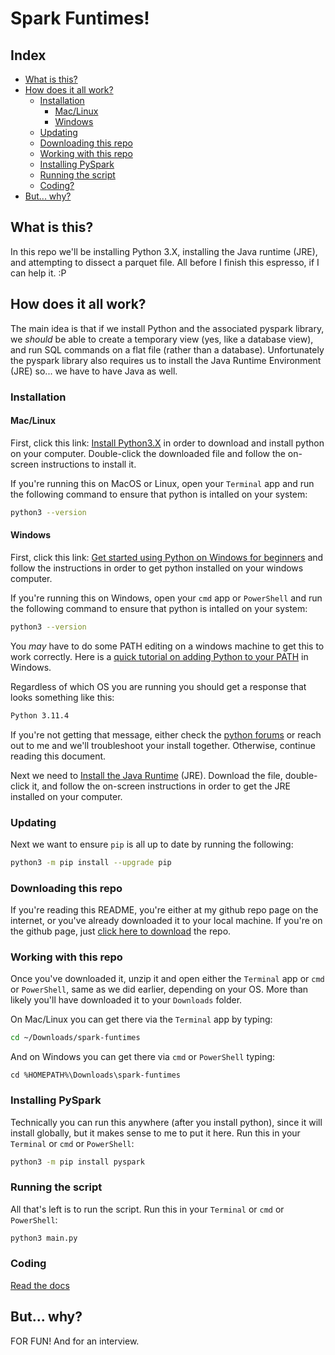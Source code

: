 # Spark Funtimes!

## Index
- [What is this?](#what-is-this)
- [How does it all work?](#how-does-it-all-work)
    - [Installation](#installation)
        - [Mac/Linux](#maclinux)
        - [Windows](#windows)
    - [Updating](#updating)
    - [Downloading this repo](#downloading-this-repo)
    - [Working with this repo](#working-with-this-repo)
    - [Installing PySpark](#installing-pyspark)
    - [Running the script](#running-the-script)
    - [Coding?](#coding)
- [But... why?](#but-why)

## What is this?

In this repo we'll be installing Python 3.X, installing the Java runtime (JRE), and attempting to dissect a parquet file. All before I finish this espresso, if I can help it. :P

## How does it all work?

The main idea is that if we install Python and the associated pyspark library, we *should* be able to create a temporary view (yes, like a database view), and run SQL commands on a flat file (rather than a database). Unfortunately the pyspark library also requires us to install the Java Runtime Environment (JRE) so... we have to have Java as well.

### Installation

#### Mac/Linux

First, click this link: [Install Python3.X](https://www.python.org/downloads/) in order to download and install python on your computer. Double-click the downloaded file and follow the on-screen instructions to install it.

If you're running this on MacOS or Linux, open your `Terminal` app and run the following command to ensure that python is intalled on your system:
```bash
python3 --version
```

#### Windows

First, click this link: [Get started using Python on Windows for beginners](https://learn.microsoft.com/en-us/windows/python/beginners) and follow the instructions in order to get python installed on your windows computer.

If you're running this on Windows, open your `cmd` app or `PowerShell` and run the following command to ensure that python is intalled on your system:
```bash
python3 --version
```

You *may* have to do some PATH editing on a windows machine to get this to work correctly. Here is a [quick tutorial on adding Python to your PATH](https://www.youtube.com/watch?v=3J96_vyfx8Y) in Windows.

Regardless of which OS you are running you should get a response that looks something like this:
```bash
Python 3.11.4
```

If you're not getting that message, either check the [python forums](https://discuss.python.org/) or reach out to me and we'll troubleshoot your install together. Otherwise, continue reading this document.

Next we need to [Install the Java Runtime](https://www.java.com/en/) (JRE). Download the file, double-click it, and follow the on-screen instructions in order to get the JRE installed on your computer.

### Updating

Next we want to ensure `pip` is all up to date by running the following:
```bash
python3 -m pip install --upgrade pip
```

### Downloading this repo

If you're reading this README, you're either at my github repo page on the internet, or you've already downloaded it to your local machine. If you're on the github page, just [click here to download](https://github.com/theinfamousrj/spark-funtimes/archive/refs/heads/main.zip) the repo. 

### Working with this repo

Once you've downloaded it, unzip it and open either the `Terminal` app or `cmd` or `PowerShell`, same as we did earlier, depending on your OS. More than likely you'll have downloaded it to your `Downloads` folder.

On Mac/Linux you can get there via the `Terminal` app by typing:
```bash
cd ~/Downloads/spark-funtimes
```

And on Windows you can get there via `cmd` or `PowerShell` typing:
```PWSH
cd %HOMEPATH%\Downloads\spark-funtimes
```

### Installing PySpark

Technically you can run this anywhere (after you install python), since it will install globally, but it makes sense to me to put it here. Run this in your `Terminal` or `cmd` or `PowerShell`:
```bash
python3 -m pip install pyspark
```

### Running the script

All that's left is to run the script. Run this in your `Terminal` or `cmd` or `PowerShell`:
```bash
python3 main.py
```

### Coding

[Read the docs](https://spark.apache.org/docs/latest/sql-data-sources-parquet.html)

## But... why?

FOR FUN! And for an interview.
